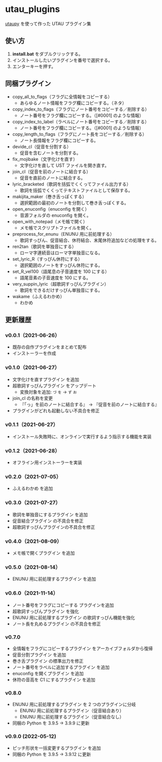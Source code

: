 # utau_plugins

[utaupy](https://github.com/oatsu-gh/utaupy) を使って作った UTAU プラグイン集

## 使い方

1. **install.bat** をダブルクリックする。
2. インストールしたいプラグインを番号で選択する。
3. エンターキーを押す。

## 同梱プラグイン

- copy_all_to_flags（フラグに全情報をコピーする）
  - あらゆるノート情報をフラグ欄にコピーする。（ネタ）
- copy_index_to_flags（フラグにノート番号をコピーする／削除する）
  - ノート番号をフラグ欄にコピーする。（[#0001] のような情報）
- copy_index_to_label（ラベルにノート番号をコピーする／削除する）
  - ノート番号をフラグ欄にコピーする。（[#0001] のような情報）
- copy_length_to_flags（フラグにノート長をコピーする／削除する）
  - ノート長情報をフラグ欄にコピーする。
- devide_cl（促音を分割する）
  - 促音を含むノートを分割する。
- fix_mojibake（文字化けを直す）
  - 文字化けを直して UST ファイルを開き直す。
- join_cl（促音を前のノートに結合する）
  - 促音を直前のノートに結合する。
- lyric_bracketed（歌詞を括弧でくくってファイル出力する）
  - 歌詞を括弧でくくってテキストファイルとして保存する。
- makijita_maker（巻き舌っぽくする）
  - 選択範囲の最初のノートを分割して巻き舌っぽくする。
- open_enuconfig（enuconfig を開く）
  - 音源フォルダの enuconfig を開く。
- open_with_notepad（メモ帳で開く）
  - メモ帳でスクリプトファイルを開く。
- preprocess_for_enunu（ENUNU 用に前処理する）
  - 歌詞すっぴん、促音結合、休符結合、末尾休符追加などの処理をする。
- ren2tan（歌詞を単独音にする）
  - ローマ字連続音はローマ字単独音になる。
- set_lyric_R（すっぴん休符にする）
  - 選択範囲のノートをすっぴん休符にする。
- set_R_vel100（語尾息の子音速度を 100 にする）
  - 語尾音素の子音速度を 100 にする。
- very_suppin_lyric（超歌詞すっぴんプラグイン）
  - 歌詞をできるだけすっぴん単独音にする。
- wakame（ふえるわかめ）
  - わかめ

## 更新履歴

### v0.0.1（2021-06-26）

- 既存の自作プラグインをまとめて配布
- インストーラーを作成

### v0.1.0（2021-06-27）

- 文字化けを直すプラグイン を追加
- 超歌詞すっぴんプラグイン をアップデート
  - 変換対象を追加: `づ` `を` → `ず` `お`
- join_cl の名称を変更
  - 『「っ」を前のノートに結合する』 → 『促音を前のノートに結合する』
- プラグインがどれも起動しない不具合を修正

### v0.1.1（2021-06-27）

- インストール失敗時に、オンラインで実行するよう指示する機能を実装

### v0.1.2（2021-06-28）

- オフライン用インストーラーを実装

### v0.2.0（2021-07-05）

- ふえるわかめ を追加

### v0.3.0（2021-07-27）

- 歌詞を単独音にするプラグイン を追加
- 促音結合プラグイン の不具合を修正
- 超歌詞すっぴんプラグインの不具合を修正

### v0.4.0（2021-08-09）

- メモ帳で開くプラグイン を追加

### v0.5.0（2021-08-14）

- ENUNU 用に前処理するプラグイン を追加

### v0.6.0（2021-11-14）

- ノート番号をフラグにコピーする プラグインを追加
- 超歌詞すっぴんプラグイン を強化
- ENUNU 用に前処理するプラグイン の歌詞すっぴん機能を強化
- ノート長を丸めるプラグイン の不具合を修正

### v0.7.0

- 全情報をフラグにコピーするプラグイン をアーカイブフォルダから復帰
- 促音分割プラグイン を追加
- 巻き舌プラグイン の標準出力を修正
- ノート番号をラベルに追加するプラグイン を追加
- enuconfig を開くプラグイン を追加
- 休符の音高を C1 にするプラグイン を追加

### v0.8.0

- ENUNU 用に前処理するプラグイン を 2 つのプラグインに分岐
  - ENUNU 用に前処理するプラグイン（促音結合あり）
  - ENUNU 用に前処理するプラグイン（促音結合なし）
- 同梱の Python を 3.9.5 → 3.9.9 に更新

### v0.9.0 (2022-05-12)

- ピッチ形状を一括変更するプラグイン を追加
- 同梱の Python を 3.9.5 → 3.9.12 に更新
